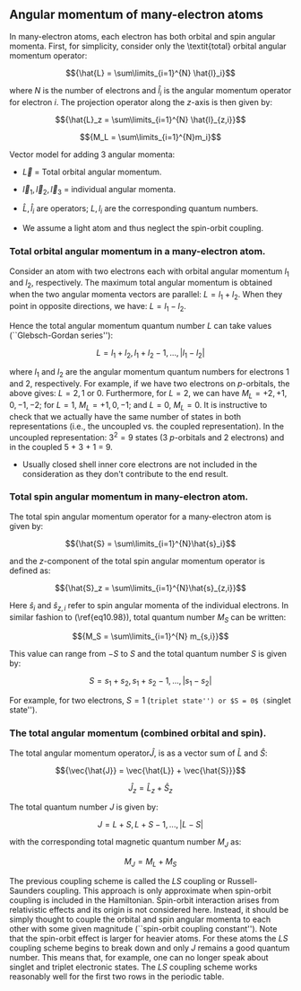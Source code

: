 ##  Angular momentum of many-electron atoms

In many-electron atoms, each electron has both orbital and spin angular momenta. First, for simplicity, consider only the \textit{total} orbital angular momentum operator:

$${\hat{L} = \sum\limits_{i=1}^{N} \hat{l}_i}$$

where $N$ is the number of electrons and $\hat{l}_i$ is the angular momentum operator for electron $i$. The projection operator along the $z$-axis is then given by:

$${\hat{L}_z = \sum\limits_{i=1}^{N} \hat{l}_{z,i}}$$


$${M_L = \sum\limits_{i=1}^{N}m_i}$$

Vector model for adding 3 angular momenta:

- $\vec{L}$ = Total orbital angular momentum.
- $\vec{l}_1, \vec{l}_2, \vec{l}_3$ = individual angular momenta.


- $\hat{L}, \hat{l}_i$ are operators; $L, l_i$ are the corresponding quantum numbers.
- We assume a light atom and thus neglect the spin-orbit coupling.

### Total orbital angular momentum in a many-electron atom.


Consider an atom with two electrons each with orbital angular momentum $l_1$ and $l_2$, respectively. The maximum total angular momentum is obtained when the two angular momenta vectors are parallel: $L = l_1 + l_2$. When they point in opposite directions, we have: $L = l_1 - l_2$.


Hence the total angular momentum quantum number $L$ can take values (``Glebsch-Gordan series''):

$${L = l_1 + l_2, l_1 + l_2 - 1, ..., \left|l_1 - l_2\right|}$$

where $l_1$ and $l_2$ are the angular momentum quantum numbers for electrons 1 and 2, respectively. For example, if we have two electrons on $p$-orbitals, the above gives: $L = 2, 1$ or $0$. Furthermore, for $L = 2$, we can have $M_L = +2, +1, 0, -1, -2$; for $L = 1$, $M_L = +1, 0, -1$; and $L = 0$, $M_L = 0$. It is instructive to check that we actually have the same number of states in both representations (i.e., the uncoupled vs. the coupled representation). In the uncoupled representation: $3^2 = 9$ states (3 $p$-orbitals and 2 electrons) and in the coupled 5 + 3 + 1 = 9.


- Usually closed shell inner core electrons are not included in the consideration as they don't contribute to the end result.


### Total spin angular momentum in many-electron atom.


The total spin angular momentum operator for a many-electron atom is given by:

$${\hat{S} = \sum\limits_{i=1}^{N}\hat{s}_i}$$

and the $z$-component of the total spin angular momentum operator is defined as:

$${\hat{S}_z = \sum\limits_{i=1}^{N}\hat{s}_{z,i}}$$

Here $\hat{s}_i$ and $\hat{s}_{z,i}$ refer to spin angular momenta of the individual electrons. In similar fashion to (\ref{eq10.98}), total quantum number $M_S$ can be written:

$${M_S = \sum\limits_{i=1}^{N} m_{s,i}}$$

This value can range from $-S$ to $S$ and the total quantum number $S$ is given by:

$${S = s_1 + s_2, s_1 + s_2 - 1, ..., \left|s_1 - s_2\right|}$$

For example, for two electrons, $S = 1$ (``triplet state'') or $S = 0$ (``singlet state'').


### The total angular momentum (combined orbital and spin).

The total angular momentum operator$\hat{J}$, is as a vector sum of $\hat{L}$ and $\hat{S}$:

$${\vec{\hat{J}} = \vec{\hat{L}} + \vec{\hat{S}}}$$

$${\hat{J}_z = \hat{L}_z + \hat{S}_z}$$

The total quantum number $J$ is given by:

$${J = L + S, L + S - 1, ..., \left|L - S\right|}$$

with the corresponding total magnetic quantum number $M_J$ as:

$${M_J = M_L + M_S}$$


The previous coupling scheme is called the $LS$ coupling or Russell-Saunders coupling. This approach is only approximate when spin-orbit coupling is included in the Hamiltonian. Spin-orbit interaction arises from relativistic effects and its origin is not considered here. Instead, it should be simply thought to couple the orbital and spin angular momenta to each other with some given magnitude (``spin-orbit coupling constant''). Note that the spin-orbit effect is larger for heavier atoms. For these atoms the $LS$ coupling scheme begins to break down and only $J$ remains a good quantum number. This means that, for example, one can no longer speak about singlet and triplet electronic states. The $LS$ coupling scheme works reasonably well for the first two rows in the periodic table.


